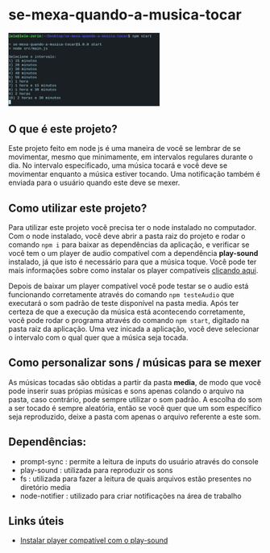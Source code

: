# se-mexa-quando-a-musica-tocar
<img src="imagens/print.png" width = "300px">

## O que é este projeto?
Este projeto feito em node js é uma maneira de você se lembrar de se movimentar, mesmo que minimamente, em intervalos regulares durante o dia. No intervalo especificado, uma música tocará e você deve se movimentar enquanto a música estiver tocando. Uma notificação também é enviada para o usuário quando este deve se mexer.

## Como utilizar este projeto?
Para utilizar este projeto você precisa ter o node instalado no computador. Com o node instalado, você deve abrir a pasta raiz do projeto e rodar o comando `npm i` para baixar as dependências da aplicação, e verificar se você tem o um player de audio compatível com a dependência **play-sound** instalado, já que isto é necessário para que a música toque. Você pode ter mais informações sobre como instalar os player compatíveis [clicando aqui](https://thisdavej.com/node-js-playing-sounds-to-provide-notifications/).

Depois de baixar um player compatível você pode testar se o audio está funcionando corretamente através do comando `npm testeAudio` que executará o som padrão de teste disponível na pasta media. Após ter certeza de que a execução da música está acontecendo corretamente, você pode rodar o programa através do comando `npm start`, digitado na pasta raiz da aplicação. Uma vez inicada a aplicação, você deve selecionar o intervalo com o qual quer que a música seja tocada.

## Como personalizar sons / músicas para se mexer
 As músicas tocadas são obtidas a partir da pasta **media**, de modo que você pode inserir suas própias músicas e sons apenas colando o arquivo na pasta, caso contrário, pode sempre utilizar o som padrão. A escolha do som a ser tocado é sempre aleatória, então se você quer que um som específico seja reproduzido, deixe a pasta com apenas o arquivo referente a este som. 

## Dependências:
- prompt-sync : permite a leitura de inputs do usuário através do console
- play-sound : utilizada para reproduzir os sons
- fs : utilizada para fazer a leitura de quais arquivos estão presentes no diretório media
- node-notifier : utilizado para criar notificações na área de trabalho 

## Links úteis
- [Instalar player compatível com o play-sound](https://thisdavej.com/node-js-playing-sounds-to-provide-notifications/)
